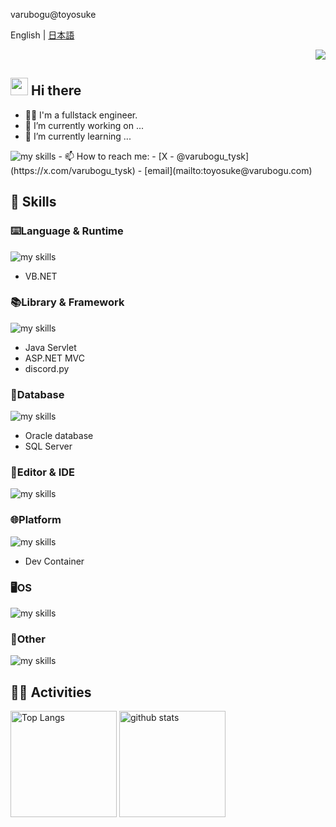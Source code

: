 varubogu@toyosuke

English | [日本語](README.ja.md)

<!-- 1. GitHub usernameを変更 -->
<div align="right">
  <img src="https://komarev.com/ghpvc/?username=varubogu" />
</div>

<!-- 2. プロフィールや連絡先を変更 -->
## <img src="https://media.giphy.com/media/hvRJCLFzcasrR4ia7z/giphy.gif" width="28"> Hi there

- 🧑‍💻 I'm a fullstack engineer.
- 🔭 I’m currently working on ...
- 🌱 I’m currently learning ...
<img alt="my skills" src="https://skillicons.dev/icons?theme=dark&perline=7&i=godot" />
- 📫 How to reach me:
  - [X - @varubogu_tysk](https://x.com/varubogu_tysk)
  - [email](mailto:toyosuke@varubogu.com)


<!-- 3. 好きな技術スタックに変更 -->
<!-- ライトモート：theme=light, ダークモート：theme=dark -->
<!-- アイコンの選択肢一覧：https://arc.net/l/quote/zizyykfh -->
## 🌱 Skills

### ⌨️Language & Runtime

<img alt="my skills" src="https://skillicons.dev/icons?theme=dark&perline=7&i=html,css,js,ts,nodejs,npm,bun,rust,cs,dotnet,java,py,php" />

- VB.NET

### 📚Library & Framework

<img alt="my skills" src="https://skillicons.dev/icons?theme=dark&perline=7&i=tailwind,react,nodejs,npm,bun,astro,jquery,dotnet" />

- Java Servlet
- ASP.NET MVC
- discord.py

### 💾Database

<img alt="my skills" src="https://skillicons.dev/icons?theme=dark&perline=7&i=postgres,mysql" />

- Oracle database
- SQL Server

### 📝Editor & IDE

<img alt="my skills" src="https://skillicons.dev/icons?theme=dark&perline=7&i=visualstudio,vscode,eclipse,idea,pycharm,phpstorm,webstorm,obsidian" />

### 🌐Platform

<img alt="my skills" src="https://skillicons.dev/icons?theme=dark&perline=7&i=docker,aws,gcp,cloudflare" />

- Dev Container

### 🖥️OS

<img alt="my skills" src="https://skillicons.dev/icons?theme=dark&perline=7&i=windows,linux,ubuntu,apple" />

### 🔧Other

<img alt="my skills" src="https://skillicons.dev/icons?theme=dark&perline=7&i=twitter,discord,bots,notion,postman" />


<!-- 4. GitHub usernameを変更, 2箇所 -->
<!-- ライトモート：theme=light, ダークモート：theme=vue-dark  -->
## 🏃‍♀️ Activities
<div align="left"> 
  <img alt="Top Langs" height="170px" src="https://github-readme-stats.vercel.app/api?username=varubogu&theme=vue-dark&layout=compact" />
  <img alt="github stats" height="170px" src="https://github-readme-stats.vercel.app/api/top-langs/?username=varubogu&theme=vue-dark&layout=compact" />
</div>
